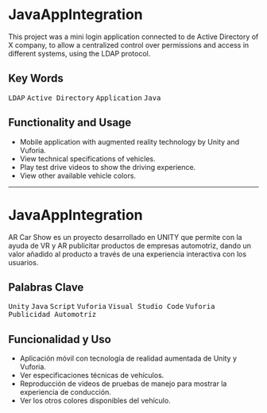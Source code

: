 # JavaAppIntegration
This project was a mini login application connected to de Active Directory of X company, to allow a centralized control over permissions and access in different systems, using the LDAP protocol.

## Key Words
<kbd>LDAP</kbd> <kbd>Active Directory</kbd> <kbd>Application</kbd> <kbd>Java</kbd>
 
 ## Functionality and Usage
- Mobile application with augmented reality technology by Unity and Vuforia.
- View technical specifications of vehicles.
- Play test drive videos to show the driving experience.
- View other available vehicle colors.

_______________________________________________________________________________

# JavaAppIntegration
AR Car Show es un proyecto desarrollado en UNITY que permite con la ayuda de VR y AR publicitar productos de empresas automotriz, dando un valor añadido al producto a través de una experiencia interactiva con los usuarios.

## Palabras Clave
<kbd>Unity</kbd> <kbd>Java</kbd> <kbd>Script</kbd> <kbd>Vuforia</kbd> <kbd>Visual Studio Code</kbd> <kbd>Vuforia</kbd> <kbd>Publicidad Automotríz</kbd>
 
 ## Funcionalidad y Uso
- Aplicación móvil con tecnología de realidad aumentada de Unity y Vuforia.
- Ver especificaciones técnicas de vehículos.
- Reproducción de videos de pruebas de manejo para mostrar la experiencia de conducción.
- Ver los otros colores disponibles del vehículo.
